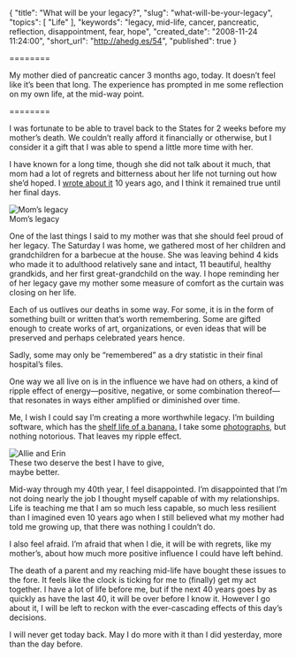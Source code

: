 {
  "title": "What will be your legacy?",
  "slug": "what-will-be-your-legacy",
  "topics": [
    "Life"
  ],
  "keywords": "legacy, mid-life, cancer, pancreatic, reflection, disappointment, fear, hope",
  "created_date": "2008-11-24 11:24:00",
  "short_url": "http://ahedg.es/54",
  "published": true
}

========

My mother died of pancreatic cancer 3 months ago, today. It doesn’t feel like it’s been that long. The experience has prompted in me some reflection on my own life, at the mid-way point.

========

I was fortunate to be able to travel back to the States for 2 weeks before my mother’s death. We couldn’t really afford it financially or otherwise, but I consider it a gift that I was able to spend a little more time with her.

I have known for a long time, though she did not talk about it much, that mom had a lot of regrets and bitterness about her life not turning out how she’d hoped. I [wrote about it](/1998/handsindirt.txt) 10 years ago, and I think it remained true until her final days.

<div class="photo-left">
  <p>
    <img src="/blog/assets/img/most-of-us.jpg" alt="Mom’s legacy"><br>
    Mom’s legacy
  </p>
</div>

One of the last things I said to my mother was that she should feel proud of her legacy. The Saturday I was home, we gathered most of her children and grandchildren for a barbecue at the house. She was leaving behind 4 kids who made it to adulthood relatively sane and intact, 11 beautiful, healthy grandkids, and her first great-grandchild on the way. I hope reminding her of her legacy gave my mother some measure of comfort as the curtain was closing on her life.

Each of us outlives our deaths in some way. For some, it is in the form of something built or written that’s worth remembering. Some are gifted enough to create works of art, organizations, or even ideas that will be preserved and perhaps celebrated years hence.

Sadly, some may only be “remembered” as a dry statistic in their final hospital’s files.

One way we all live on is in the influence we have had on others, a kind of ripple effect of energy—positive, negative, or some combination thereof—that resonates in ways either amplified or diminished over time.

Me, I wish I could say I’m creating a more worthwhile legacy. I’m building software, which has the [shelf life of a banana.](https://www.quotedb.com/quotes/3862) I take some [photographs](https://www.zooomr.com/photos/newfangledtelegraph/), but nothing notorious. That leaves my ripple effect.

<div class="photo-left">
  <p>
    <img src="/blog/assets/img/a-n-e.jpg" alt="Allie and Erin"><br>
    These two deserve the best I have to give,<br>maybe better.
  </p>
</div>

Mid-way through my 40th year, I feel disappointed. I’m disappointed that I’m not doing nearly the job I thought myself capable of with my relationships. Life is teaching me that I am so much less capable, so much less resilient than I imagined even 10 years ago when I still believed what my mother had told me growing up, that there was nothing I couldn’t do.

I also feel afraid. I’m afraid that when I die, it will be with regrets, like my mother’s, about how much more positive influence I could have left behind.

The death of a parent and my reaching mid-life have bought these issues to the fore. It feels like the clock is ticking for me to (finally) get my act together. I have a lot of life before me, but if the next 40 years goes by as quickly as have the last 40, it will be over before I know it. However I go about it, I will be left to reckon with the ever-cascading effects of this day’s decisions.

I will never get today back. May I do more with it than I did yesterday, more than the day before.
